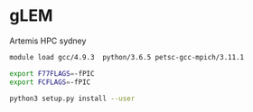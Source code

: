 # gLEM

Artemis HPC sydney

```bash
module load gcc/4.9.3  python/3.6.5 petsc-gcc-mpich/3.11.1 

export F77FLAGS=-fPIC 
export FCFLAGS=-fPIC

python3 setup.py install --user
```
